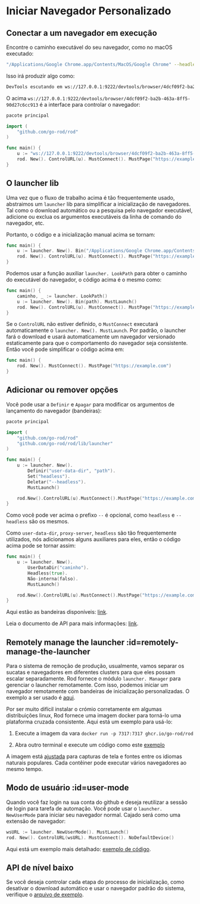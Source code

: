 # Iniciar Navegador Personalizado

## Conectar a um navegador em execução

Encontre o caminho executável do seu navegador, como no macOS executado:

```bash
"/Applications/Google Chrome.app/Contents/MacOS/Google Chrome" --headless --remote-debugging-port=9222
```

Isso irá produzir algo como:

```txt
DevTools escutando em ws://127.0.0.1:9222/devtools/browser/4dcf09f2-ba2b-463a-8ff5-90d27c6cc913
```

O acima `ws://127.0.0.1:9222/devtools/browser/4dcf09f2-ba2b-463a-8ff5-90d27c6cc913` é a interface para controlar o navegador:

```go
pacote principal

import (
    "github.com/go-rod/rod"
)

func main() {
    u := "ws://127.0.0.1:9222/devtools/browser/4dcf09f2-ba2b-463a-8ff5-90d27c6cc913"
    rod. New(). ControlURL(u). MustConnect(). MustPage("https://example.com")
}
```

## O launcher lib

Uma vez que o fluxo de trabalho acima é tão frequentemente usado, abstraimos um `launcher` lib para simplificar a inicialização de navegadores. Tal como o download automático ou a pesquisa pelo navegador executável, adicione ou exclua os argumentos executáveis da linha de comando do navegador, etc.

Portanto, o código e a inicialização manual acima se tornam:

```go
func main() {
    u := launcher. New(). Bin("/Applications/Google Chrome.app/Contents/MacOS/Google Chrome"). MustLaunch()
    rod. New(). ControlURL(u). MustConnect(). MustPage("https://example.com")
}
```

Podemos usar a função auxiliar `launcher. LookPath` para obter o caminho do executável do navegador, o código acima é o mesmo como:

```go
func main() {
    caminho, _ := launcher. LookPath()
    u := launcher. New(). Bin(path). MustLaunch()
    rod. New(). ControlURL(u). MustConnect(). MustPage("https://example.com")
}
```

Se o `ControlURL` não estiver definido, o `MustConnect` executará automaticamente o `launcher. New(). MustLaunch`. Por padrão, o launcher fará o download e usará automaticamente um navegador versionado estaticamente para que o comportamento do navegador seja consistente. Então você pode simplificar o código acima em:

```go
func main() {
    rod. New(). MustConnect(). MustPage("https://example.com")
}
```

## Adicionar ou remover opções

Você pode usar a `Definir` e `Apagar` para modificar os argumentos de lançamento do navegador (bandeiras):

```go
pacote principal

import (
    "github.com/go-rod/rod"
    "github.com/go-rod/rod/lib/launcher"
)

func main() {
    u := launcher. New().
        Definir("user-data-dir", "path").
        Set("headless").
        Deletar("--headless").
        MustLaunch()

    rod.New().ControlURL(u).MustConnect().MustPage("https://example.com")
}
```

Como você pode ver acima o prefixo `--` é opcional, como `headless` e `--headless` são os mesmos.

Como `user-data-dir`, `proxy-server`, `headless` são tão frequentemente utilizados, nós adicionamos alguns auxiliares para eles, então o código acima pode se tornar assim:

```go
func main() {
    u := launcher. New().
        UserDataDir("caminho").
        Headless(true).
        Não-interna(falso).
        MustLaunch()

    rod.New().ControlURL(u).MustConnect().MustPage("https://example.com")
}
```

Aqui estão as bandeiras disponíveis: [link](https://peter.sh/experiments/chromium-command-line-switches).

Leia o documento de API para mais informações: [link](https://pkg.go.dev/github.com/go-rod/rod/lib/launcher#Launcher).

## Remotely manage the launcher :id=remotely-manage-the-launcher

Para o sistema de remoção de produção, usualmente, vamos separar os sucatas e navegadores em diferentes clusters para que eles possam escalar separadamente. Rod fornece o módulo `launcher. Manager` para gerenciar o launcher remotamente. Com isso, podemos iniciar um navegador remotamente com bandeiras de inicialização personalizadas. O exemplo a ser usado é [aqui](https://github.com/go-rod/rod/blob/main/lib/launcher/rod-manager/main.go).

Por ser muito difícil instalar o crómio corretamente em algumas distribuições linux, Rod fornece uma imagem docker para torná-lo uma plataforma cruzada consistente. Aqui está um exemplo para usá-lo:

1. Execute a imagem da vara `docker run -p 7317:7317 ghcr.io/go-rod/rod`

2. Abra outro terminal e execute um código como este [exemplo](https://github.com/go-rod/rod/blob/main/lib/examples/launch-managed/main.go)

A imagem está [ajustada](https://github.com/go-rod/rod/blob/main/lib/docker/Dockerfile) para capturas de tela e fontes entre os idiomas naturais populares. Cada contêiner pode executar vários navegadores ao mesmo tempo.

## Modo de usuário :id=user-mode

Quando você faz login na sua conta do github e deseja reutilizar a sessão de login para tarefa de automação. Você pode usar o `launcher. NewUserMode` para iniciar seu navegador normal. Cajado será como uma extensão de navegador:

```go
wsURL := launcher. NewUserMode(). MustLaunch()
rod. New(). ControlURL(wsURL). MustConnect(). NoDefaultDevice()
```

Aqui está um exemplo mais detalhado: [exemplo de código](https://github.com/go-rod/rod/blob/main/lib/examples/use-rod-like-chrome-extension/main.go).

## API de nível baixo

Se você deseja controlar cada etapa do processo de inicialização, como desativar o download automático e usar o navegador padrão do sistema, verifique o [arquivo de exemplo](https://github.com/go-rod/rod/blob/main/lib/launcher/example_test.go).
